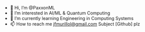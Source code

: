 - 👋 Hi, I’m @PaxxonML
- 👀 I’m interested in AI/ML & Quantum Computing 
- 🌱 I’m currently learning Engineering in Computing Systems
- 📫 How to reach me jfmurillol@gmail.com Subject [Github] plz

<!---
PaxxonML/PaxxonML is a ✨ special ✨ repository because its `README.md` (this file) appears on your GitHub profile.
You can click the Preview link to take a look at your changes.
--->
